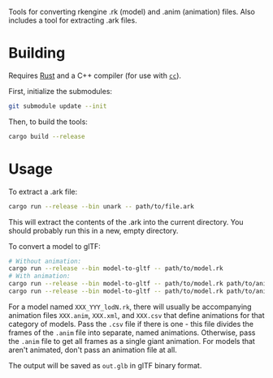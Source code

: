 Tools for converting rkengine .rk (model) and .anim (animation) files.
Also includes a tool for extracting .ark files.

# Building

Requires [Rust](https://rustup.rs/) and a C++ compiler (for use with
[`cc`](https://lib.rs/crates/cc)).

First, initialize the submodules:

```sh
git submodule update --init
```

Then, to build the tools:

```sh
cargo build --release
```

# Usage

To extract a .ark file:

```sh
cargo run --release --bin unark -- path/to/file.ark
```

This will extract the contents of the .ark into the current directory.
You should probably run this in a new, empty directory.

To convert a model to glTF:

```sh
# Without animation:
cargo run --release --bin model-to-gltf -- path/to/model.rk
# With animation:
cargo run --release --bin model-to-gltf -- path/to/model.rk path/to/anim.csv
cargo run --release --bin model-to-gltf -- path/to/model.rk path/to/anim.anim
```

For a model named `XXX_YYY_lodN.rk`, there will usually be accompanying
animation files `XXX.anim`, `XXX.xml`, and `XXX.csv` that define animations for
that category of models.  Pass the `.csv` file if there is one - this file
divides the frames of the `.anim` file into separate, named animations.
Otherwise, pass the `.anim` file to get all frames as a single giant animation.
For models that aren't animated, don't pass an animation file at all.

The output will be saved as `out.glb` in glTF binary format.
